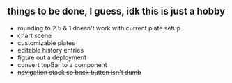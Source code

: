 ## things to be done, I guess, idk this is just a hobby

* rounding to 2.5 & 1 doesn't work with current plate setup
* chart scene
* customizable plates
* editable history entries
* figure out a deployment
* convert topBar to a component
* ~~navigation stack so back button isn't dumb~~